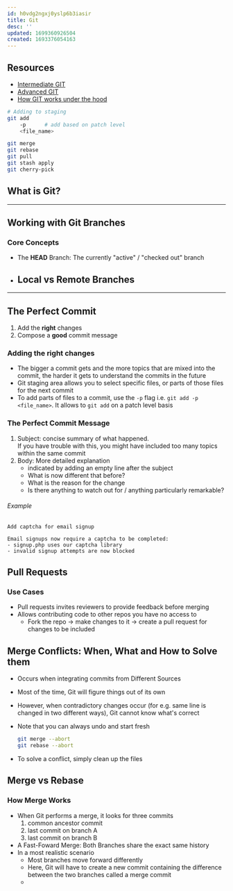 ```yaml
---
id: h0vdg2ngxj0yslp6b3iasir
title: Git
desc: ''
updated: 1699360926504
created: 1693376054163
---
```


## Resources

- [Intermediate GIT](https://www.youtube.com/watch?v=Uszj_k0DGsg&t=9s&ab_channel=freeCodeCamp.org)
- [Advanced GIT](https://www.youtube.com/watch?v=qsTthZi23VE&ab_channel=freeCodeCamp.org)
- [How GIT works under the hood](https://www.youtube.com/watch?v=RxHJdapz2p0&ab_channel=TechWithNikola)

```bash
# Adding to staging
git add 
    -p      # add based on patch level
    <file_name>

git merge
git rebase
git pull
git stash apply
git cherry-pick
```

## What is Git?

---

## Working with Git Branches

### Core Concepts

- The **HEAD** Branch: The currently "active" / "checked out" branch

- Local vs Remote Branches
  -

---

## The Perfect Commit

1. Add the **right** changes
2. Compose a **good** commit message

### Adding the right changes

- The bigger a commit gets and the more topics that are mixed into the commit, the harder it gets to understand the commits in the future
- Git staging area allows you to select specific files, or parts of those files for the next commit
- To add parts of files to a commit, use the `-p` flag i.e. `git add -p <file_name>`. It allows to `git add` on a patch level basis

### The Perfect Commit Message

1. Subject: concise summary of what happened.  
   If you have trouble with this, you might have included too many topics within the same commit
2. Body: More detailed explanation  
   - indicated by adding an empty line after the subject
   - What is now different that before?
   - What is the reason for the change  
   - Is there anything to watch out for / anything particularly remarkable?

###### Example

```text
Add captcha for email signup

Email signups now require a captcha to be completed:
- signup.php uses our captcha library
- invalid signup attempts are now blocked
```  

## Pull Requests

### Use Cases

- Pull requests invites reviewers to provide feedback before merging
- Allows contributing code to other repos you have no access to
  - Fork the repo -> make changes to it -> create a pull request for changes to be included

## Merge Conflicts: When, What and How to Solve them

- Occurs when integrating commits from Different Sources
- Most of the time, Git will figure things out of its own
- However, when contradictory changes occur (for e.g. same line is changed in two different ways), Git cannot know what's correct
- Note that you can always undo and start fresh

  ``` bash
  git merge --abort
  git rebase --abort
  ```

- To solve a conflict, simply clean up the files

## Merge vs Rebase

### How Merge Works

- When Git performs a merge, it looks for three commits
  1. common ancestor commit
  2. last commit on branch A
  3. last commit on branch B
- A Fast-Foward Merge: Both Branches share the exact same history
- In a most realistic scenario
  - Most branches move forward differently
  - Here, Git will have to create a new commit containing the difference between the two branches called a merge commit
  -
